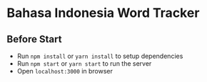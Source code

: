 # Bahasa Indonesia Word Tracker

## Before Start

* Run `npm install` or `yarn install` to setup dependencies
* Run `npm start` or `yarn start` to run the server
* Open `localhost:3000` in browser